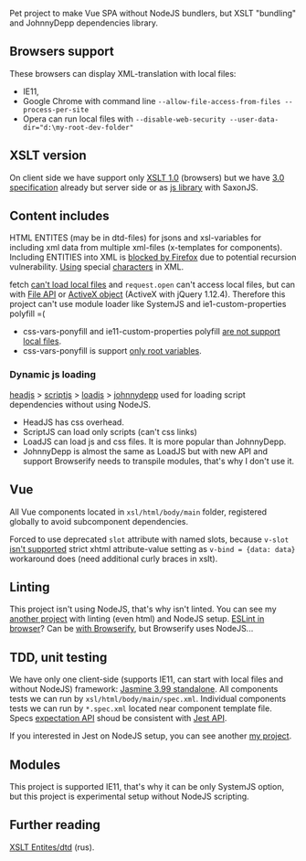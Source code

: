 Pet project to make Vue SPA without NodeJS bundlers, but XSLT "bundling" and JohnnyDepp dependencies library.

## Browsers support
These browsers can display XML-translation with local files:
- IE11,
- Google Chrome with command line `--allow-file-access-from-files --process-per-site`
- Opera can run local files with `--disable-web-security --user-data-dir="d:\my-root-dev-folder"`

## XSLT version
On client side we have support only [XSLT 1.0](https://www.w3.org/TR/1999/REC-xslt-19991116) (browsers)
but we have [3.0 specification](https://www.w3.org/TR/xslt-30/) already but server side
or as [js library](https://stackoverflow.com/questions/6282340/what-browsers-support-xslt-2-0) with SaxonJS.
## Content includes
HTML ENTITES (may be in dtd-files) for jsons and xsl-variables for including xml data from multiple xml-files (x-templates for components).
Including ENTITIES into XML is [blocked by Firefox](https://bugzilla.mozilla.org/show_bug.cgi?id=22942#c116) due to potential recursion vulnerability. [Using](http://www.sagehill.net/docbookxsl/SpecialChars.html) special [characters](https://en.wikipedia.org/wiki/List_of_XML_and_HTML_character_entity_references) in XML.

fetch [can't load local files](https://stackoverflow.com/questions/49971575)
and `request.open` can't access local files, but can with [File API](https://developer.mozilla.org/en-US/docs/Web/API/File_and_Directory_Entries_API) or [ActiveX object](https://stackoverflow.com/questions/2142156/#6888068) (ActiveX with jQuery 1.12.4).
Therefore this project can't use module loader like SystemJS and ie1-custom-properties polyfill =(
- css-vars-ponyfill and ie11-custom-properties polyfill [are not support local files](https://github.com/nuxodin/ie11CustomProperties/issues/90).
- css-vars-ponyfill is support [only root variables](https://github.com/jhildenbiddle/css-vars-ponyfill/issues/127).

### Dynamic js loading
[headjs](https://headjs.github.io/) > [scriptjs](https://github.com/ded/script.js) > [loadjs](https://github.com/muicss/loadjs) > [johnnydepp](https://github.com/muicss/johnnydepp) used for loading script dependencies without using NodeJS.
- HeadJS has css overhead.
- ScriptJS can load only scripts (can't css links)
- LoadJS can load js and css files. It is more popular than JohnnyDepp.
- JohnnyDepp is almost the same as LoadJS but with new API and support
Browserify needs to transpile modules, that's why I don't use it.

## Vue
All Vue components located in `xsl/html/body/main` folder, registered globally to avoid
subcomponent dependencies.

Forced to use deprecated `slot` attribute with named slots, because `v-slot` [isn't supported](https://github.com/vuejs/rfcs/pull/2#issuecomment-521420394)
strict xhtml attribute-value setting as `v-bind = {data: data}` workaround does (need additional curly braces in xslt).

## Linting
This project isn't using NodeJS, that's why isn't linted.
You can see my [another project](https://github.com/viT-1/systemjs-babel-es6-vue) with linting (even html) and NodeJS setup.
[ESLint in browser](https://stackoverflow.com/questions/52702512)? Can be [with Browserify](https://www.npmjs.com/package/eslint-linter-browserify), but Browserify uses NodeJS...

## TDD, unit testing
We have only one client-side (supports IE11, can start with local files and without NodeJS) framework: [Jasmine 3.99 standalone](https://github.com/jasmine/jasmine/releases/#hd-65ccb7e7).
All components tests we can run by `xsl/html/body/main/spec.xml`.
Individual components tests we can run by `*.spec.xml` located near component template file.
Specs [expectation API](https://jasmine.github.io/api/4.5/matchers.html) shoud be consistent with [Jest API](https://jestjs.io/docs/expect).

If you interested in Jest on NodeJS setup, you can see another [my project](https://github.com/viT-1/systemjs-babel-es6-vue).

## Modules
This project is supported IE11, that's why it can be only SystemJS option, but this project
is experimental setup without NodeJS scripting.

## Further reading
[XSLT Entites/dtd](https://www.artlebedev.ru/technogrette/xslt/entity-1/) (rus).